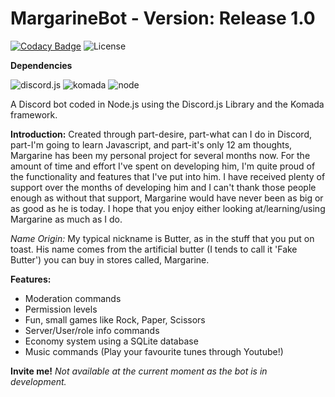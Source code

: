# MargarineBot - Version: Release 1.0
[![Codacy Badge](https://api.codacy.com/project/badge/Grade/f0cfd83063a4469b8e40bcc824c2600d)](https://www.codacy.com/app/Butterstroke/MargarineBot?utm_source=github.com&amp;utm_medium=referral&amp;utm_content=Butterstroke/MargarineBot&amp;utm_campaign=Badge_Grade) ![License](https://img.shields.io/github/license/Butterstroke/MargarineBot.svg?style=flat-square) 

<b>Dependencies</b>

![discord.js](https://img.shields.io/badge/discord.js-v12.0.0--dev-brightgreen.svg) ![komada](https://img.shields.io/badge/Komada-v0.21.1-brightgreen.svg) ![node](https://img.shields.io/badge/Node-v8.0.0+-brightgreen.svg)

A Discord bot coded in Node.js using the Discord.js Library and the Komada framework.

<b>Introduction:</b>
Created through part-desire, part-what can I do in Discord, part-I'm going to learn Javascript, and part-it's only 12 am thoughts, Margarine has been my personal project for several months now. For the amount of time and effort I've spent on developing him, I'm quite proud of the functionality and features that I've put into him. I have received plenty of support over the months of developing him and I can't thank those people enough as without that support, Margarine would have never been as big or as good as he is today. I hope that you enjoy either looking at/learning/using Margarine as much as I do.

*Name Origin:* My typical nickname is Butter, as in the stuff that you put on toast. His name comes from the artificial butter (I tends to call it 'Fake Butter') you can buy in stores called, Margarine.

<b>Features:</b>
- Moderation commands
- Permission levels
- Fun, small games like Rock, Paper, Scissors
- Server/User/role info commands
- Economy system using a SQLite database
- Music commands (Play your favourite tunes through Youtube!)

<b>Invite me!</b>
<i>Not available at the current moment as the bot is in development.</i>
